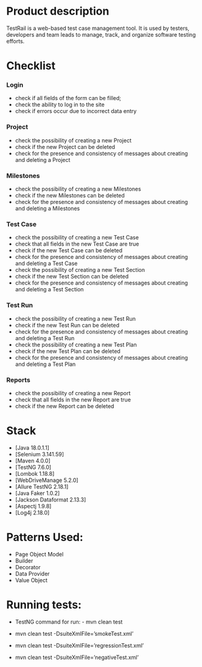 # Product description

TestRail is a web-based test case management tool. It is used by testers, developers and team leads to manage, track, and organize software testing efforts.

# Checklist

### Login
- check if all fields of the form can be filled;
- check the ability to log in to the site
- check if errors occur due to incorrect data entry

### Project
- check the possibility of creating a new Project
- check if the new Project can be deleted
- check for the presence and consistency of messages about creating and deleting a Project

### Milestones
- check the possibility of creating a new Milestones
- check if the new Milestones can be deleted
- check for the presence and consistency of messages about creating and deleting a Milestones

### Test Case
- check the possibility of creating a new Test Case
- check that all fields in the new Test Case are true
- check if the new Test Case can be deleted
- check for the presence and consistency of messages about creating and deleting a Test Case
- check the possibility of creating a new Test Section
- check if the new Test Section can be deleted
- check for the presence and consistency of messages about creating and deleting a Test Section

### Test Run
- check the possibility of creating a new Test Run
- check if the new Test Run can be deleted
- check for the presence and consistency of messages about creating and deleting a Test Run
- check the possibility of creating a new Test Plan
- check if the new Test Plan can be deleted
- check for the presence and consistency of messages about creating and deleting a Test Plan

### Reports
- check the possibility of creating a new Report
- check that all fields in the new Report are true
- check if the new Report can be deleted



# Stack
- [Java 18.0.1.1]
- [Selenium 3.141.59]
- [Maven 4.0.0]
- [TestNG 7.6.0]
- [Lombok 1.18.8]
- [WebDriveManage 5.2.0]
- [Allure TestNG 2.18.1]
- [Java Faker 1.0.2]
- [Jackson Dataformat 2.13.3]
- [Aspectj 1.9.8]
- [Log4j 2.18.0]


# Patterns Used: 
- Page Object Model
- Builder 
- Decorator
- Data Provider
- Value Object


# Running tests:

- TestNG command for run: - mvn clean test


- mvn clean test -DsuiteXmlFile=’smokeTest.xml’
- mvn clean test -DsuiteXmlFile=’regressionTest.xml’
- mvn clean test -DsuiteXmlFile=’negativeTest.xml’






